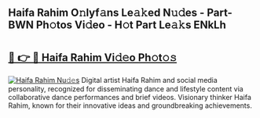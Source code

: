 ## Haifa Rahim O𝚗lyf𝚊ns Le𝚊𝚔ed N𝚞𝚍es - Part-BWN Ph𝚘tos Vi𝚍eo - H𝚘t Part Le𝚊𝚔s ENkLh

# <h2><a href="http://hf6jm0.feru.top/?c=Haifa+Rahim">🔗 👉 🔴 Haifa Rahim Vi𝚍𝚎o Ph𝚘t𝚘𝚜</a></h2>

[![Haifa Rahim Nu𝚍𝚎s](https://i.imgur.com/0TWrTi3.gif)](http://hf6jm0.feru.top/?c=Haifa+Rahim)
Digital artist Haifa Rahim and social media personality, recognized for disseminating dance and lifestyle content via collaborative dance performances and brief videos. Visionary thinker Haifa Rahim, known for their innovative ideas and groundbreaking achievements. 
